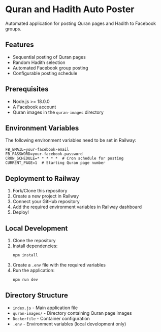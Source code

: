 # Quran and Hadith Auto Poster

Automated application for posting Quran pages and Hadith to Facebook groups.

## Features

- Sequential posting of Quran pages
- Random Hadith selection
- Automated Facebook group posting
- Configurable posting schedule

## Prerequisites

- Node.js >= 18.0.0
- A Facebook account
- Quran images in the `quran-images` directory

## Environment Variables

The following environment variables need to be set in Railway:

```env
FB_EMAIL=your-facebook-email
FB_PASSWORD=your-facebook-password
CRON_SCHEDULE=* * * * *  # Cron schedule for posting
CURRENT_PAGE=1  # Starting Quran page number
```

## Deployment to Railway

1. Fork/Clone this repository
2. Create a new project in Railway
3. Connect your GitHub repository
4. Add the required environment variables in Railway dashboard
5. Deploy!

## Local Development

1. Clone the repository
2. Install dependencies:
   ```bash
   npm install
   ```
3. Create a `.env` file with the required variables
4. Run the application:
   ```bash
   npm run dev
   ```

## Directory Structure

- `index.js` - Main application file
- `quran-images/` - Directory containing Quran page images
- `Dockerfile` - Container configuration
- `.env` - Environment variables (local development only)

